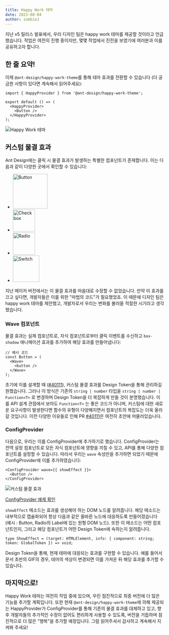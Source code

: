 ```yaml
---
title: Happy Work 테마
date: 2023-08-04
author: zombieJ
---
```


<!-- Release = 릴리스 (한국어 내에서 발음 그대로 음차하여 사용하는 경우가 더 많다고 판단됨) -->

지난 v5 릴리스 발표에서, 우리 디자인 팀은 happy work 테마를 제공할 것이라고 언급했습니다. 작업은 여전히 진행 중이지만, 몇몇 작업에서 진전을 보였기에 여러분과 이를 공유하고자 합니다.

## 한 줄 요약!

<!-- 의견 수렴하여 번역을 수정하였음. -->

이제 `@ant-design/happy-work-theme`를 통해 테마 효과를 전환할 수 있습니다 (더 궁금한 사항이 있다면 계속해서 읽어주세요):

```tsx
import { HappyProvider } from '@ant-design/happy-work-theme';

export default () => (
  <HappyProvider>
    <Button />
  </HappyProvider>
);
```

![Happy Work 테마](https://github.com/react-component/picker/assets/5378891/3c54ef05-5448-4619-b492-b5328c032c52)

## 커스텀 물결 효과

<!-- 의견 수렴 및 중국어 기준으로, 물결 효과로 번역을 변경하였음 -->

Ant Design에는 클릭 시 물결 효과가 발생하는 특별한 컴포넌트가 존재합니다. 이는 다음과 같이 다양한 곳에서 확인할 수 있습니다:

- <img alt="Button" height="110" src="https://github.com/react-component/picker/assets/5378891/60aaad50-cfd5-4c1f-b91f-0be217877f3f" />
- <img alt="Checkbox" height="70" src="https://github.com/react-component/picker/assets/5378891/f7d64d64-29db-4c9c-a0d6-de8b36a31d48" />
- <img alt="Radio" height="70" src="https://github.com/react-component/picker/assets/5378891/9f4edaa8-26f7-468c-bcf3-1ce80163bf0e" />
- <img alt="Switch" height="84" src="https://github.com/react-component/picker/assets/5378891/16abcee6-32d0-4075-bc4c-440d8aade067" />

지난 메이저 버전에서는 이 물결 효과를 마음대로 수정할 수 없었습니다. 만약 이 효과를 끄고 싶다면, 개발자들은 이를 위한 "마법의 코드"가 필요했었죠. 이 때문에 디자인 팀은 happy work 테마를 제안했고, 개발자로서 우리는 변화를 불러올 적절한 시기라고 생각했습니다.

<!-- 중국어 기준으로, 이를 고유명사라고 생각하기 때문에 번역하지 않았음 -->

### Wave 컴포넌트

물결 효과는 실제 컴포넌트로, 자식 컴포넌트로부터 클릭 이벤트를 수신하고 `box-shadow` 애니메이션 효과를 추가하여 해당 효과를 만들어냅니다:

```tsx
// 예시 코드
const Button = (
  <Wave>
    <button />
  </Wave>
);
```

<!-- Design Token을 통해서 새로운 효과를 정의하는 구조로 다음과 같이 번역하였음 (피동 -> 능동) -->

초기에 이를 설계할 때 ([#40111](https://github.com/ant-design/ant-design/pull/40111)), 커스텀 물결 효과를 Design Token을 통해 관리하길 원했습니다. 그러나 이 방식은 기존의 `string | number` 타입을 `string | number | Function<T>` 로 변경하며 Design Token을 더 복잡하게 만들 것이 분명했습니다. 이를 API 설계 관점에서 보아도 `Function<T>` 는 좋은 코드가 아니며, 커스텀에 대한 새로운 요구사항이 발생한다면 함수의 유형이 다양해지면서 컴포넌트의 복잡도는 더욱 올라갈 것입니다. 이런 다양한 이유들로 인해 PR [#40111](https://github.com/ant-design/ant-design/pull/40111)은 여전히 초안에 머물러있습니다.

### ConfigProvider

<!-- 표현을 너무 축약했다고 생각해서, 문장을 추가적으로 넣었다. -->

다음으로, 우리는 이를 ConfigProvider에 추가하기로 했습니다. ConfigProvider는 전역 설정 컴포넌트로 모든 자식 컴포넌트에 영향을 끼칠 수 있고, API를 통해 다양한 컴포넌트를 설정할 수 있습니다. 따라서 우리는 `wave` 속성만을 추가하면 되었기 때문에 ConfigProvider에 이를 추가하였습니다:

```tsx
<ConfigProvider wave={{ showEffect }}>
  <Button />
</ConfigProvider>
```

![커스텀 물결 효과](https://github.com/react-component/picker/assets/5378891/425094d8-8767-4a53-85fb-5b13b888f2c4)

[ConfigProvider 예제 확인](/components/config-provider#config-provider-demo-wave)

`showEffect` 메소드는 효과를 생성해야 하는 DOM 노드를 알려줍니다. 해당 메소드는 내부적으로 캡슐화되어 항상 다음과 같은 올바른 노드에 대응하도록 만들어졌습니다 (예시 : Button, Radio의 Label에 있는 원형 DOM 노드). 또한 이 메소드는 어떤 컴포넌트인지, 그리고 해당 컴포넌트가 어떤 Design Token에 속하는지 알려줍니다.

```tsx
type ShowEffect = (target: HTMLElement, info: { component: string; token: GlobalToken }) => void;
```

Design Token을 통해, 현재 테마에 대응되는 효과를 구현할 수 있습니다. 예를 들어서 문서 초반의 GIF의 경우, 테마의 색상이 변경되면 이를 가져온 뒤 해당 효과를 추가할 수 있습니다.

## 마지막으로!

Happy Work 테마는 여전히 작업 중에 있으며, 우린 점진적으로 최종 버전에 더 많은 기능을 추가할 계획입니다. 또한 현재 `@ant-design/happy-work-theme`에 의해 제공되는 HappyProvider가 ConfigProvider를 통해 기존의 물결 효과를 대체하고 있고, 향후 개발자들의 추가적인 수정이 없어도 편리하게 사용할 수 있도록, 버전을 거듭하며 점진적으로 더 많은 "행복"을 추가할 예정입니다. 그럼 읽어주셔서 감사하고 계속해서 지켜봐 주세요!
